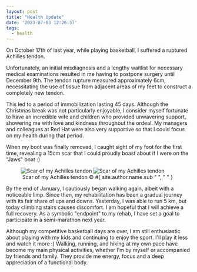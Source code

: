 ```yaml
---
layout: post
title: "Health Update"
date: '2023-07-03 12:26:37'
tags: 
  - health
---
```


On October 17th of last year, while playing basketball, I suffered a ruptured Achilles tendon.

Unfortunately, an initial misdiagnosis and a lengthy waitlist for necessary medical examinations resulted in me having to postpone surgery until December 9th.
The tendon rupture measured approximately 6cm, necessitating the use of tissue from adjacent areas of my feet to construct a completely new tendon.

This led to a period of immobilization lasting 45 days. Although the Christmas break was not particularly enjoyable, I consider myself fortunate to have an incredible wife and children who provided unwavering support, showering me with love and kindness throughout the ordeal.
My managers and colleagues at Red Hat were also very supportive so that I could focus on my health during that period.

When my boot was finally removed, I caught sight of my foot for the first time, revealing a 15cm scar that I could proudly boast about if I were on the "Jaws" boat :)

<figure class="portrait">
<picture>
  <!--[if IE 9]><video style="display: none;"><![endif]-->
  <source srcset="#{ site.img_base_url }images/2023-07-04-health-update.jpeg, #{ site.img_base_url }images/2023-07-04-health-update.jpeg 2x" media="(min-width: 768px)">
  <source srcset="#{ site.img_base_url }images/2023-07-04-health-update.jpeg, #{ site.img_base_url }images/2023-07-04-health-update.jpeg 2x">
  <!--[if IE 9]></video><![endif]-->
  <img srcset="#{ site.img_base_url }images/2023-07-04-health-update.jpegg, #{ site.img_base_url }images/2023-07-04-health-update.jpeg 2x" alt="Scar of my Achilles tendon">
</picture>
<noscript>
  <img src="#{ site.img_base_url }images/2023-07-04-health-update.jpeg" alt="Scar of my Achilles tendon">
</noscript>
<figcaption>&nbsp;Scar of my Achilles tendon
  <span class="copyright">&copy;&nbsp;#{ site.author.name.sub " ", "&nbsp;" }</span>
</figcaption>
</figure>

By the end of January, I cautiously began walking again, albeit with a noticeable limp. Since then, my rehabilitation has been a gradual journey with its fair share of ups and downs. Yesterday, I was able to run 5 km, but today climbing stairs causes discomfort.
I am hopeful that I will achieve a full recovery. As a symbolic "endpoint" to my rehab, I have set a goal to participate in a semi-marathon next year.

Although my competitive basketball days are over, I am still enthusiastic about playing with my kids and continuing to enjoy the sport. I'll play it less and watch it more :)
Walking, running, and hiking at my own pace have become my main physical activities, whether I'm by myself or accompanied by friends and family. They provide me  energy, focus and a deep appreciation of a functional body.